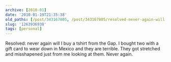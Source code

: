```yaml
---
archive: [2010-01]
date: '2010-01-19T21:35:38'
old_paths: [/post/343167805, /post/343167805/resolved-never-again-will-i-buy-a-tshirt-from-the]
slug: '1263936938'
tags: [personal]
---
```


Resolved: never again will I buy a tshirt from the Gap. I bought two with
a gift card to wear down in Mexico and they are terrible. They got
stretched and misshapened just from me looking at them. Never again.
